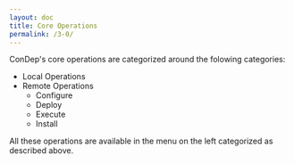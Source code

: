 ```yaml
---
layout: doc
title: Core Operations
permalink: /3-0/
---
```


ConDep's core operations are categorized around the folowing categories:

* Local Operations
* Remote Operations
  * Configure
  * Deploy
  * Execute
  * Install

All these operations are available in the menu on the left categorized as described above.
